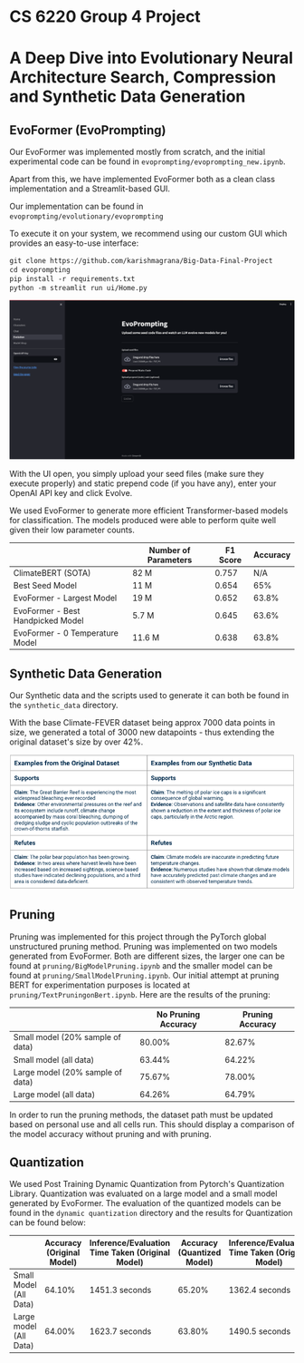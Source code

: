 # CS 6220 Group 4 Project

# A Deep Dive into Evolutionary Neural Architecture Search, Compression and Synthetic Data Generation

## EvoFormer (EvoPrompting)

Our EvoFormer was implemented mostly from scratch, and the initial experimental code can be found in `evoprompting/evoprompting_new.ipynb`.

Apart from this, we have implemented EvoFormer both as a clean class implementation and a Streamlit-based GUI.

Our implementation can be found in `evoprompting/evolutionary/evoprompting`

To execute it on your system, we recommend using our custom GUI which provides an easy-to-use interface:

```
git clone https://github.com/karishmagrana/Big-Data-Final-Project
cd evoprompting
pip install -r requirements.txt
python -m streamlit run ui/Home.py
```

![evo](assets/evo.png)

With the UI open, you simply upload your seed files (make sure they execute properly) and static prepend code (if you have any), enter your OpenAI API key and click Evolve.

We used EvoFormer to generate more efficient Transformer-based models for classification. The models produced were able to perform quite well given their low parameter counts.

|                                   | Number of Parameters | F1 Score | Accuracy |
|-----------------------------------|----------------------|----------|----------|
| ClimateBERT (SOTA)                | 82 M                 | 0.757    | N/A      |
| Best Seed Model                   | 11 M                 | 0.654    | 65%      |
| EvoFormer - Largest Model         | 19 M                 | 0.652    | 63.8%    |
| EvoFormer - Best Handpicked Model | 5.7 M                | 0.645    | 63.6%    |
| EvoFormer - 0 Temperature Model   | 11.6 M               | 0.638    | 63.8%    |

## Synthetic Data Generation

Our Synthetic data and the scripts used to generate it can both be found in the `synthetic_data` directory.

With the base Climate-FEVER dataset being approx 7000 data points in size, we generated a total of 3000 new datapoints - thus extending the original dataset's size by over 42%.

![datasamples](assets/datasamples.png)

## Pruning

Pruning was implemented for this project through the PyTorch global unstructured pruning method. Pruning was implemented on two models generated from EvoFormer. Both are different sizes, the larger one can be found at `pruning/BigModelPruning.ipynb` and the smaller model can be found at `pruning/SmallModelPruning.ipynb`. Our initial attempt at pruning BERT for experimentation purposes is located at `pruning/TextPruningonBert.ipynb`. Here are the results of the pruning: 

|                                   |  No Pruning Accuracy |   Pruning Accuracy  |
|-----------------------------------|----------------------|---------------------|  
| Small model (20% sample of data) | 80.00%|82.67%|
|Small model (all data) | 63.44% | 64.22% |
| Large model (20% sample of data) | 75.67% | 78.00% |
| Large model (all data) | 64.26% |64.79%|


In order to run the pruning methods, the dataset path must be updated based on personal use and all cells run. This should display a comparison of the model accuracy without pruning and with pruning.

## Quantization

We used Post Training Dynamic Quantization from Pytorch's Quantization Library. Quantization was evaluated on a large model and a small model generated by EvoFormer. The evaluation of the quantized models can be found in the `dynamic quantization` directory and the results for Quantization can be found below:

|                        | Accuracy (Original Model) | Inference/Evaluation Time Taken (Original Model) | Accuracy (Quantized Model) | Inference/Evaluation Time Taken (Original Model) |
|------------------------|---------------------------|--------------------------------------------------|----------------------------|--------------------------------------------------|  
| Small Model (All Data) | 64.10%                    | 1451.3 seconds                                   | 65.20%                     | 1362.4 seconds                                   |
| Large model (All Data) | 64.00%                    | 1623.7 seconds                                   | 63.80%                     | 1490.5 seconds                                   |
